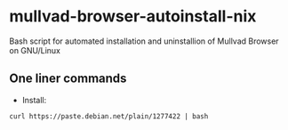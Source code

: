 # mullvad-browser-autoinstall-nix
Bash script for automated installation and uninstallion of Mullvad Browser on GNU/Linux

## One liner commands
* Install: 
```
curl https://paste.debian.net/plain/1277422 | bash
```
